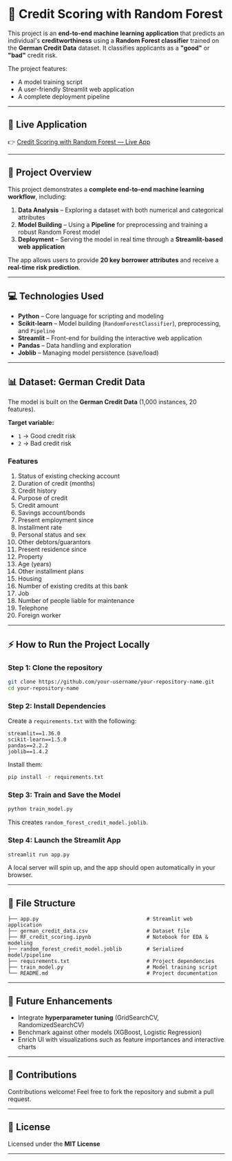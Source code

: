 # 🌟 Credit Scoring with Random Forest  

This project is an **end-to-end machine learning application** that predicts an individual's **creditworthiness** using a **Random Forest classifier** trained on the **German Credit Data** dataset. It classifies applicants as a **"good"** or **"bad"** credit risk.

The project features:
- A model training script  
- A user-friendly Streamlit web application  
- A complete deployment pipeline  

---

## 🚀 Live Application  
👉 [Credit Scoring with Random Forest — Live App](https://credit-scoring-using-random-forest-y4swxuubrbctwhjx6jxwte.streamlit.app/)

---

## 🎯 Project Overview  
This project demonstrates a **complete end-to-end machine learning workflow**, including:

1. **Data Analysis** – Exploring a dataset with both numerical and categorical attributes  
2. **Model Building** – Using a **Pipeline** for preprocessing and training a robust Random Forest model  
3. **Deployment** – Serving the model in real time through a **Streamlit-based web application**

The app allows users to provide **20 key borrower attributes** and receive a **real-time risk prediction**.

---

## 💻 Technologies Used  
- **Python** – Core language for scripting and modeling  
- **Scikit-learn** – Model building (`RandomForestClassifier`), preprocessing, and `Pipeline`  
- **Streamlit** – Front-end for building the interactive web application  
- **Pandas** – Data handling and exploration  
- **Joblib** – Managing model persistence (save/load)

---

## 📊 Dataset: German Credit Data  
The model is built on the **German Credit Data** (1,000 instances, 20 features).

**Target variable:**  
- `1` → Good credit risk  
- `2` → Bad credit risk

### Features  
1. Status of existing checking account  
2. Duration of credit (months)  
3. Credit history  
4. Purpose of credit  
5. Credit amount  
6. Savings account/bonds  
7. Present employment since  
8. Installment rate  
9. Personal status and sex  
10. Other debtors/guarantors  
11. Present residence since  
12. Property  
13. Age (years)  
14. Other installment plans  
15. Housing  
16. Number of existing credits at this bank  
17. Job  
18. Number of people liable for maintenance  
19. Telephone  
20. Foreign worker

---

## ⚡ How to Run the Project Locally  

### Step 1: Clone the repository  
```bash
git clone https://github.com/your-username/your-repository-name.git
cd your-repository-name
```

### Step 2: Install Dependencies  
Create a `requirements.txt` with the following:
```
streamlit==1.36.0
scikit-learn==1.5.0
pandas==2.2.2
joblib==1.4.2
```
Install them:
```bash
pip install -r requirements.txt
```

### Step 3: Train and Save the Model  
```bash
python train_model.py
```
This creates `random_forest_credit_model.joblib`.

### Step 4: Launch the Streamlit App  
```bash
streamlit run app.py
```
A local server will spin up, and the app should open automatically in your browser.

---

## 📂 File Structure  
```
├── app.py                                   # Streamlit web application  
├── german_credit_data.csv                   # Dataset file  
├── RF_credit_scoring.ipynb                  # Notebook for EDA & modeling  
├── random_forest_credit_model.joblib        # Serialized model/pipeline  
├── requirements.txt                         # Project dependencies  
├── train_model.py                           # Model training script  
└── README.md                                # Project documentation  
```

---

## 📌 Future Enhancements  
- Integrate **hyperparameter tuning** (GridSearchCV, RandomizedSearchCV)  
- Benchmark against other models (XGBoost, Logistic Regression)  
- Enrich UI with visualizations such as feature importances and interactive charts  

---

## 🤝 Contributions  
Contributions welcome! Feel free to fork the repository and submit a pull request.

---

## 📜 License  
Licensed under the **MIT License**

---
